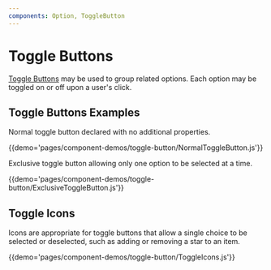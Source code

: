 ```yaml
---
components: Option, ToggleButton
---
```


# Toggle Buttons

[Toggle Buttons](https://material.io/guidelines/components/buttons.html#buttons-toggle-buttons) may be used to group related options. 
Each option may be toggled on or off upon a user's click.

## Toggle Buttons Examples

Normal toggle button declared with no additional properties.

{{demo='pages/component-demos/toggle-button/NormalToggleButton.js'}}

Exclusive toggle button allowing only one option to be selected at a time.

{{demo='pages/component-demos/toggle-button/ExclusiveToggleButton.js'}}

## Toggle Icons

Icons are appropriate for toggle buttons that allow a single choice to be selected or deselected, such as adding or removing a star to an item.

{{demo='pages/component-demos/toggle-button/ToggleIcons.js'}}



